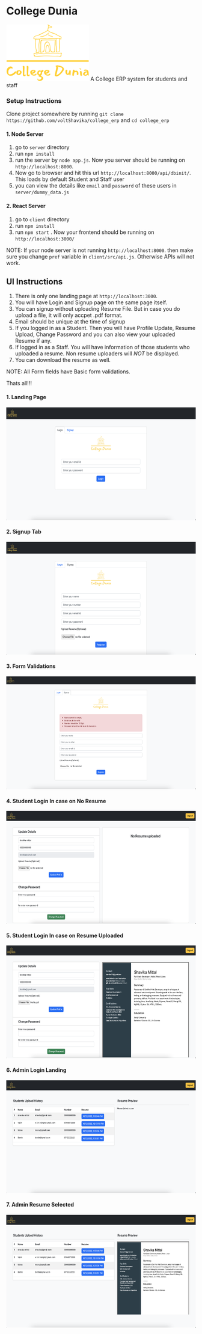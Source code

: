 # College Dunia
<img src="./client/src/images/logo.png" height="150" width="220">
A College ERP system for students and staff

### Setup Instructions

Clone project somewhere by running `git clone https://github.com/voltShavika/college_erp` and `cd college_erp`
#### 1. Node Server
1. go to `server` directory
2. run `npm install`
3. run the server by `node app.js`. Now you server should be running on `http://localhost:8000`.
4. Now go to browser and hit this url `http://localhost:8000/api/dbinit/`. This loads by default Student and Staff user
5. you can view the details like `email` and `password` of these users in `server/dummy_data.js`

#### 2. React Server
1. go to `client` directory
2. run `npm install`
3. run `npm start` . Now your frontend should be running on `http://localhost:3000/`

NOTE: If your node server is not running `http://localhost:8000`. then make sure you change `pref` variable in `client/src/api.js`. Otherwise APIs will not work.


## UI Instructions

1. There is only one landing page at `http://localhost:3000`. 
2. You will have Login and Signup page on the same page itself.
3. You can signup without uploading Resume File. But in case you do upload a file, it will only accpet .pdf format.
4. Email should be unique at the time of signup
5. If you logged in as a Student. Then you will have Profile Update, Resume Upload, Change Password and you can also view your uploaded Resume if any.
6. If logged in as a Staff. You will have information of those students who uploaded a resume. Non resume uploaders will *NOT* be displayed.
7. You can download the resume as well.

NOTE: All Form fields have Basic form validations.

Thats all!!!

#### 1. Landing Page
<img src="./screenshots/login.png" height="300"/>

#### 2. Signup Tab
<img src="./screenshots/signup.png" height="300"/>

#### 3. Form Validations
<img src="./screenshots/signup_val.png" height="300"/>

#### 4. Student Login In case on No Resume
<img src="./screenshots/no_resume.png" height="300"/>

#### 5. Student Login In case on  Resume Uploaded
<img src="./screenshots/resume_user.png" height="300"/>

#### 6. Admin Login Landing
<img src="./screenshots/admin_landing.png" height="300"/>

#### 7. Admin Resume Selected
<img src="./screenshots/admin_resume.png" height="300"/>
